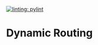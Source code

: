 [![linting: pylint](https://github.com/AddChew/dynamic-routing/actions/workflows/pylint.yml/badge.svg)](https://github.com/AddChew/dynamic-routing/actions/workflows/pylint.yml/badge.svg)

# Dynamic Routing